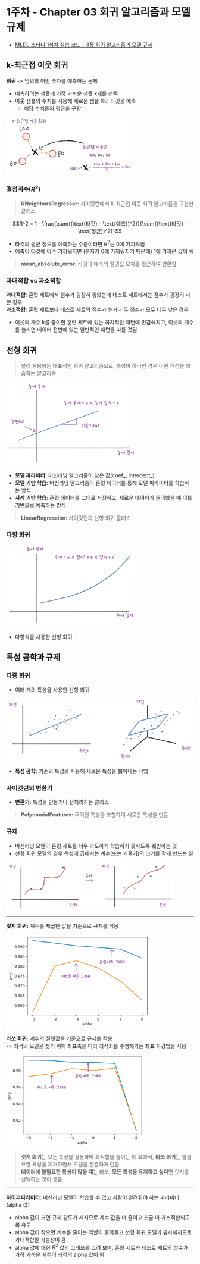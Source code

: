 # 1주차 - Chapter 03 회귀 알고리즘과 모델 규제

- [MLDL 스터디 1회차 실습 코드 - 3장 회귀 알고리즘과 모델 규제](https://colab.research.google.com/drive/1KOSxotumVYleObEcGEIcb65wgrT5zNTQ#scrollTo=9krek9GgqIgZ)


## k-최근접 이웃 회귀

**회귀** -> 임의의 어떤 숫자를 예측하는 문제

- 예측하려는 샘플에 가장 가까운 샘플 k개를 선택
- 이웃 샘플의 수치를 사용해 새로운 샘플 X의 타깃을 예측
    - 해당 수치들의 평균을 구함

![스크린샷](../image/screenshot1.png)

### 결정계수($R^2$)

> **KNeighborsRegressor:** 사이킷런에서 k-최근접 이웃 회귀 알고리즘을 구현한 클래스

$$R^2 = 1 - \frac{\sum{(\text{타깃} - \text{예측})^2}}{\sum{(\text{타깃} - \text{평균})^2}}$$

- 타깃의 평균 정도를 예측하는 수준이라면 $R^2$는 0에 가까워짐
- 예측이 타깃에 아주 가까워지면 (분자가 0에 가까워지기 때문에) 1에 가까운 값이 됨

> **mean_absolute_error:** 타깃과 예측의 절댓값 오차를 평균하여 반환함

### 과대적합 vs 과소적합

**과대적합:** 훈련 세트에서 점수가 굉장히 좋았는데 테스트 세트에서는 점수가 굉장히 나쁜 경우<br>
**과소적합:** 훈련 세트보다 테스트 세트의 점수가 높거나 두 점수가 모두 너무 낮은 경우

- 이웃의 개수 k를 줄이면 훈련 세트에 있는 국지적인 패턴에 민감해지고, 이웃의 개수를 늘리면 데이터 전반에 있는 일반적인 패턴을 따를 것임


## 선형 회귀

> 널리 사용되는 대표적인 회귀 알고리즘으로, 특성이 하나인 경우 어떤 직선을 학습하는 알고리즘

![스크린샷](../image/screenshot2.png)

- **모델 파라미터:** 머신러닝 알고리즘이 찾은 값(coef_, intercept_)
- **모델 기반 학습:** 머신러닝 알고리즘이 훈련 데이터를 통해 모델 파라미터를 학습하는 방식
- **사례 기반 학습:** 훈련 데이터를 그대로 저장하고, 새로운 데이터가 들어왔을 때 이를 기반으로 예측하는 방식

> **LinearRegression:** 사이킷런의 선형 회귀 클래스

### 다항 회귀

![스크린샷](../image/screenshot3.png)

- 다항식을 사용한 선형 회귀


## 특성 공학과 규제

### 다중 회귀

- 여러 개의 특성을 사용한 선형 회귀

![스크린샷](../image/screenshot4.png)

- **특성 공학:** 기존의 특성을 사용해 새로운 특성을 뽑아내는 작업

### 사이킷런의 변환기

- **변환기:** 특성을 만들거나 전처리하는 클래스

> **PolynomialFeatures:** 주어진 특성을 조합하여 새로운 특성을 만듬

### 규제

- 머신러닝 모델이 훈련 세트를 너무 과도하게 학습하지 못하도록 훼방하는 것
- 선형 회귀 모델의 경우 특성에 곱해지는 계수(또는 기울기)의 크기를 작게 만드는 일

![스크린샷](../image/screenshot5.png)

---
**릿지 회귀:** 계수를 제곱한 값을 기준으로 규제를 적용

![스크린샷](../image/screenshot6.png)

**라쏘 회귀:** 계수의 절댓값을 기준으로 규제를 적용<br>
-> 최적의 모델을 찾기 위해 좌표축을 따라 최적화를 수행해가는 좌표 하강법을 사용

![스크린샷](../image/screenshot7.png)

> **릿지 회귀**는 모든 특성을 활용하며 과적합을 줄이는 데 효과적, **라쏘 회귀**는 불필요한 특성을 제거하면서 모델을 간결하게 만듬<br>
**데이터에 불필요한 특성이 많을 때**는 라쏘, **모든 특성을 유지하고 싶다**면 릿지를 선택하는 것이 좋음

---
**하이퍼파라미터:** 머신러닝 모델이 학습할 수 없고 사람이 알려줘야 하는 파라미터(alpha 값)

- alpha 값이 크면 규제 강도가 세지므로 계수 값을 더 줄이고 조금 더 과소적합되도록 유도
- alpha 값이 작으면 계수를 줄이는 역할이 줄어들고 선형 회귀 모델과 유사해지므로 과대적합될 가능성이 큼
- alpha 값에 대한 $R^2$ 값의 그래프를 그려 보며, 훈련 세트와 테스트 세트의 점수가 가장 가까운 지점이 최적의 alpha 값이 됨
